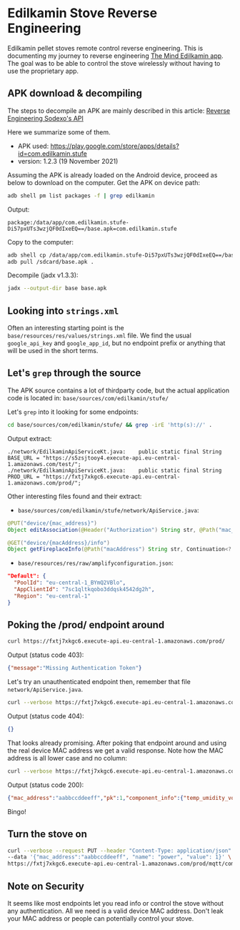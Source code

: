 # Edilkamin Stove Reverse Engineering

Edilkamin pellet stoves remote control reverse engineering.
This is documenting my journey to reverse engineering [The Mind Edilkamin app](https://play.google.com/store/apps/details?id=com.edilkamin.stufe).
The goal was to be able to control the stove wirelessly without having to use the proprietary app.

## APK download & decompiling
The steps to decompile an APK are mainly described in this article:
[Reverse Engineering Sodexo's API](https://medium.com/@andre.miras/reverse-engineering-sodexos-api-d13710b7bf0d)

Here we summarize some of them.

- APK used: https://play.google.com/store/apps/details?id=com.edilkamin.stufe
- version: 1.2.3 (19 November 2021)

Assuming the APK is already loaded on the Android device, proceed as below to download on the computer.
Get the APK on device path:

```sh
adb shell pm list packages -f | grep edilkamin
```
Output:
```
package:/data/app/com.edilkamin.stufe-Di57pxUTs3wzjQF0dIxeEQ==/base.apk=com.edilkamin.stufe
```
Copy to the computer:
```sh
adb shell cp /data/app/com.edilkamin.stufe-Di57pxUTs3wzjQF0dIxeEQ==/base.apk /sdcard/
adb pull /sdcard/base.apk .
```
Decompile (jadx v1.3.3):
```sh
jadx --output-dir base base.apk
```

## Looking into `strings.xml`
Often an interesting starting point is the `base/resources/res/values/strings.xml` file.
We find the usual `google_api_key` and `google_app_id`, but no endpoint prefix or anything that
will be used in the short terms.

## Let's `grep` through the source
The APK source contains a lot of thirdparty code, but the actual application code is located in:
`base/sources/com/edilkamin/stufe/`

Let's `grep` into it looking for some endpoints:
```sh
cd base/sources/com/edilkamin/stufe/ && grep -irE 'http(s)://' .
```
Output extract:
```
./network/EdilkaminApiServiceKt.java:    public static final String BASE_URL = "https://s5zsjtooy4.execute-api.eu-central-1.amazonaws.com/test/";
./network/EdilkaminApiServiceKt.java:    public static final String PROD_URL = "https://fxtj7xkgc6.execute-api.eu-central-1.amazonaws.com/prod/";
```
Other interesting files found and their extract:
- `base/sources/com/edilkamin/stufe/network/ApiService.java`:
```java
@PUT("device/{mac_address}")
Object editAssociation(@Header("Authorization") String str, @Path("mac_address") String str2, @Body EditDeviceAssociationBody editDeviceAssociationBody, Continuation<Object> continuation);

@GET("device/{macAddress}/info")
Object getFireplaceInfo(@Path("macAddress") String str, Continuation<? super GeneralResponse> continuation);
```
- `base/resources/res/raw/amplifyconfiguration.json`:
```json
"Default": {
  "PoolId": "eu-central-1_BYmQ2VBlo",
  "AppClientId": "7sc1qltkqobo3ddqsk4542dg2h",
  "Region": "eu-central-1"
}
```

## Poking the /prod/ endpoint around
```sh
curl https://fxtj7xkgc6.execute-api.eu-central-1.amazonaws.com/prod/
```
Output (status code 403):
```json
{"message":"Missing Authentication Token"}
```
Let's try an unauthenticated endpoint then, remember that file `network/ApiService.java`.
```sh
curl --verbose https://fxtj7xkgc6.execute-api.eu-central-1.amazonaws.com/prod/device/AA:BB:CC:DD:EE:FF/info
```
Output (status code 404):
```json
{}
```
That looks already promising.
After poking that endpoint around and using the real device MAC address we get a valid response.
Note how the MAC address is all lower case and no column:
```sh
curl --verbose https://fxtj7xkgc6.execute-api.eu-central-1.amazonaws.com/prod/device/aabbccddeeff/info
```
Output (status code 200):
```json
{"mac_address":"aabbccddeeff","pk":1,"component_info":{"temp_umidity_voc_probe_3":...}}
```
Bingo!

## Turn the stove on
```sh
curl --verbose --request PUT --header "Content-Type: application/json" \
--data '{"mac_address":"aabbccddeeff", "name": "power", "value": 1}' \
https://fxtj7xkgc6.execute-api.eu-central-1.amazonaws.com/prod/mqtt/command
```

## Note on Security
It seems like most endpoints let you read info or control the stove without any authentication.
All we need is a valid device MAC address.
Don't leak your MAC address or people can potentially control your stove.
